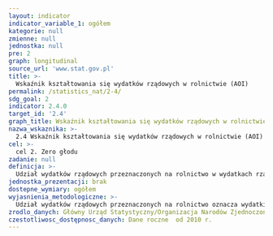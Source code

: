 ```yaml
---
layout: indicator
indicator_variable_1: ogółem
kategorie: null
zmienne: null
jednostka: null
pre: 2
graph: longitudinal
source_url: 'www.stat.gov.pl'
title: >-
  Wskaźnik kształtowania się wydatków rządowych w rolnictwie (AOI)
permalink: /statistics_nat/2-4/
sdg_goal: 2
indicator: 2.4.0
target_id: '2.4'
graph_title: Wskaźnik kształtowania się wydatków rządowych w rolnictwie (AOI)
nazwa_wskaznika: >-
  2.4 Wskaźnik kształtowania się wydatków rządowych w rolnictwie (AOI)
cel: >-
  cel 2. Zero głodu
zadanie: null
definicja: >-
  Udział wydatków rządowych przeznaczonych na rolnictwo w wydatkach rządowych ogółem, odniesiony do udziału rolnictwa w PKB.
jednostka_prezentacji: brak
dostepne_wymiary: ogółem
wyjasnienia_metodologiczne: >-
  Udział wydatków rządowych przeznaczonych na rolnictwo oznacza wydatki na rolnictwo centralnego szczebla rządowego odniesione do nakładów ogółem centralnego szczebla rządowego, tj. wydatków ogółem podsektora centralnego oraz wydatków podsektora ubezpieczeń (wg Klasyfikacji wydatków sektora instytucji rządowych i samorządowych według funkcji – COFOG).Udział rolnictwa w PKB jest równy wartości dodanej brutto w sekcji A Klasyfikacji PKD 2007, tj. Rolnictwo, leśnictwo, łowiectwo, wg ESA2010 odniesionej do wartości Produktu Krajowego Brutto.Produkt krajowy brutto (PKB) obrazuje końcowy rezultat działalności wszystkich podmiotów gospodarki narodowej (jednostek będących rezydentami) w danym roku. Szczegółową definicję i metodologię obliczania PKB określa rozporządzenie Parlamentu Europejskiego i Rady (UE) nr 549/2013 z 21 maja 2013 r. w sprawie europejskiego systemu rachunków narodowych i regionalnych w Unii Europejskiej (ESA 2010).Wskaźnik AOI wyższy od 1 odzwierciedla większe ukierunkowanie na sektor rolniczy, którego udział w wydatkach rządowych zwiększa się w odniesieniu do jego wkładu w wartość dodaną brutto. AOI mniejszy od 1 odzwierciedla spadek ukierunkowania na rolnictwo, natomiast AOI=1 oznacza neutralność w zakresie ukierunkowania rządu na sektor rolny.
zrodlo_danych: Główny Urząd Statystyczny/Organizacja Narodów Zjednoczonych do spraw Wyżywienia i Rolnictwa (FAO)
czestotliwosc_dostępnosc_danych: Dane roczne  od 2010 r.
---
```

